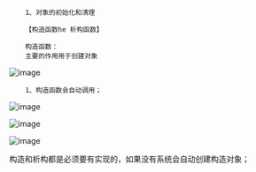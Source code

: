         1、对象的初始化和清理

        【构造函数he 析构函数】

        构造函数：
        主要的作用用于创建对象

![image](https://user-images.githubusercontent.com/38878365/197716274-8d130b0f-73ce-48ee-a1bf-3849446bfff8.png)






        1、构造函数会自动调用；

![image](https://user-images.githubusercontent.com/38878365/197716682-246fd5bf-7279-4b4c-b0cb-ac5eb69648ce.png)



![image](https://user-images.githubusercontent.com/38878365/197716957-a1e46278-ab3f-45d8-a86d-346c8871ee34.png)


![image](https://user-images.githubusercontent.com/38878365/197717015-8153328c-0a7f-43be-96e1-8ba912d223f2.png)




构造和析构都是必须要有实现的，如果没有系统会自动创建构造对象；




